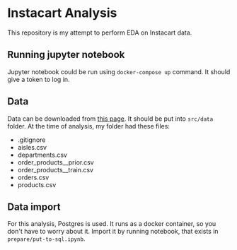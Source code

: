 # Instacart Analysis

This repository is my attempt to perform EDA on Instacart data.

## Running jupyter notebook
Jupyter notebook could be run using `docker-compose up` command.
It should give a token to log in.

## Data
Data can be downloaded from [this page](https://www.instacart.com/datasets/grocery-shopping-2017).
It should be put into `src/data` folder.
At the time of analysis, my folder had these files:

* .gitignore
* aisles.csv
* departments.csv
* order_products__prior.csv
* order_products__train.csv
* orders.csv
* products.csv

## Data import
For this analysis, Postgres is used.
It runs as a docker container, so you don't have to worry about it.
Import it by running notebook, that exists in `prepare/put-to-sql.ipynb`.

